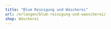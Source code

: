 ```yaml
---
title: "Blum Reinigung und Wäscherei"
url: /erlangen/blum-reinigung-und-waescherei/
shop: Wäscherei
---
```

